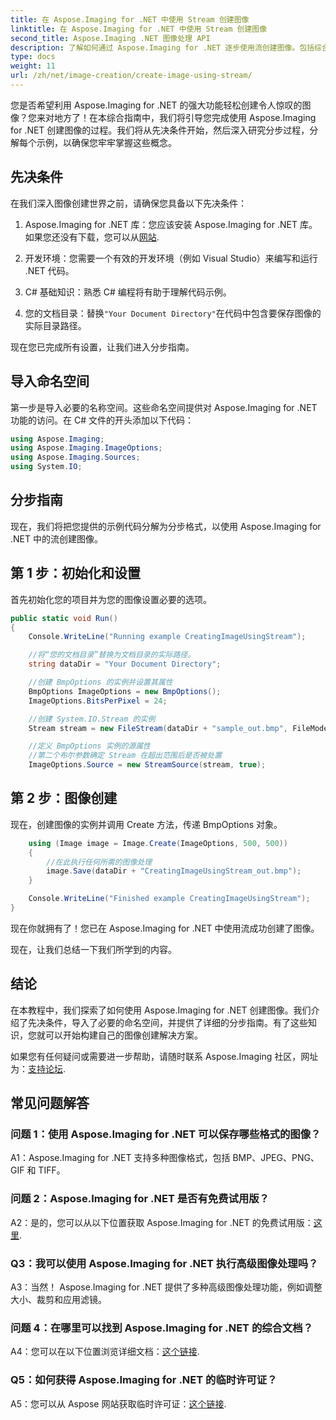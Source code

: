 ```yaml
---
title: 在 Aspose.Imaging for .NET 中使用 Stream 创建图像
linktitle: 在 Aspose.Imaging for .NET 中使用 Stream 创建图像
second_title: Aspose.Imaging .NET 图像处理 API
description: 了解如何通过 Aspose.Imaging for .NET 逐步使用流创建图像。包括综合指南、先决条件和常见问题解答。
type: docs
weight: 11
url: /zh/net/image-creation/create-image-using-stream/
---
```

您是否希望利用 Aspose.Imaging for .NET 的强大功能轻松创建令人惊叹的图像？您来对地方了！在本综合指南中，我们将引导您完成使用 Aspose.Imaging for .NET 创建图像的过程。我们将从先决条件开始，然后深入研究分步过程，分解每个示例，以确保您牢牢掌握这些概念。

## 先决条件

在我们深入图像创建世界之前，请确保您具备以下先决条件：

1.  Aspose.Imaging for .NET 库：您应该安装 Aspose.Imaging for .NET 库。如果您还没有下载，您可以从[网站](https://releases.aspose.com/imaging/net/).

2. 开发环境：您需要一个有效的开发环境（例如 Visual Studio）来编写和运行 .NET 代码。

3. C# 基础知识：熟悉 C# 编程将有助于理解代码示例。

4. 您的文档目录：替换`"Your Document Directory"`在代码中包含要保存图像的实际目录路径。

现在您已完成所有设置，让我们进入分步指南。

## 导入命名空间

第一步是导入必要的名称空间。这些命名空间提供对 Aspose.Imaging for .NET 功能的访问。在 C# 文件的开头添加以下代码：

```csharp
using Aspose.Imaging;
using Aspose.Imaging.ImageOptions;
using Aspose.Imaging.Sources;
using System.IO;
```

## 分步指南

现在，我们将把您提供的示例代码分解为分步格式，以使用 Aspose.Imaging for .NET 中的流创建图像。

## 第 1 步：初始化和设置

首先初始化您的项目并为您的图像设置必要的选项。

```csharp
public static void Run()
{
    Console.WriteLine("Running example CreatingImageUsingStream");

    //将“您的文档目录”替换为文档目录的实际路径。
    string dataDir = "Your Document Directory";

    //创建 BmpOptions 的实例并设置其属性
    BmpOptions ImageOptions = new BmpOptions();
    ImageOptions.BitsPerPixel = 24;

    //创建 System.IO.Stream 的实例
    Stream stream = new FileStream(dataDir + "sample_out.bmp", FileMode.Create);

    //定义 BmpOptions 实例的源属性
    //第二个布尔参数确定 Stream 在超出范围后是否被处置
    ImageOptions.Source = new StreamSource(stream, true);
```

## 第 2 步：图像创建

现在，创建图像的实例并调用 Create 方法，传递 BmpOptions 对象。

```csharp
    using (Image image = Image.Create(ImageOptions, 500, 500))
    {
        //在此执行任何所需的图像处理
        image.Save(dataDir + "CreatingImageUsingStream_out.bmp");
    }

    Console.WriteLine("Finished example CreatingImageUsingStream");
}
```

现在你就拥有了！您已在 Aspose.Imaging for .NET 中使用流成功创建了图像。

现在，让我们总结一下我们所学到的内容。

## 结论

在本教程中，我们探索了如何使用 Aspose.Imaging for .NET 创建图像。我们介绍了先决条件，导入了必要的命名空间，并提供了详细的分步指南。有了这些知识，您就可以开始构建自己的图像创建解决方案。

如果您有任何疑问或需要进一步帮助，请随时联系 Aspose.Imaging 社区，网址为：[支持论坛](https://forum.aspose.com/).

## 常见问题解答

### 问题 1：使用 Aspose.Imaging for .NET 可以保存哪些格式的图像？

A1：Aspose.Imaging for .NET 支持多种图像格式，包括 BMP、JPEG、PNG、GIF 和 TIFF。

### 问题 2：Aspose.Imaging for .NET 是否有免费试用版？

 A2：是的，您可以从以下位置获取 Aspose.Imaging for .NET 的免费试用版：[这里](https://releases.aspose.com/).

### Q3：我可以使用 Aspose.Imaging for .NET 执行高级图像处理吗？

A3：当然！ Aspose.Imaging for .NET 提供了多种高级图像处理功能，例如调整大小、裁剪和应用滤镜。

### 问题 4：在哪里可以找到 Aspose.Imaging for .NET 的综合文档？

 A4：您可以在以下位置浏览详细文档：[这个链接](https://reference.aspose.com/imaging/net/).

### Q5：如何获得 Aspose.Imaging for .NET 的临时许可证？

 A5：您可以从 Aspose 网站获取临时许可证：[这个链接](https://purchase.aspose.com/temporary-license/).
